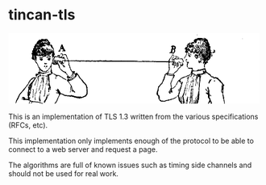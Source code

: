 # tincan-tls

<img src="https://github.com/syncsynchalt/tincan-tls/raw/master/images/tincan.png"
     alt="Lover's telephone" width="498" height="140" />

This is an implementation of TLS 1.3 written from the various specifications (RFCs, etc).

This implementation only implements enough of the protocol to be
able to connect to a web server and request a page.

The algorithms are full of known issues such as timing side channels and should
not be used for real work.
